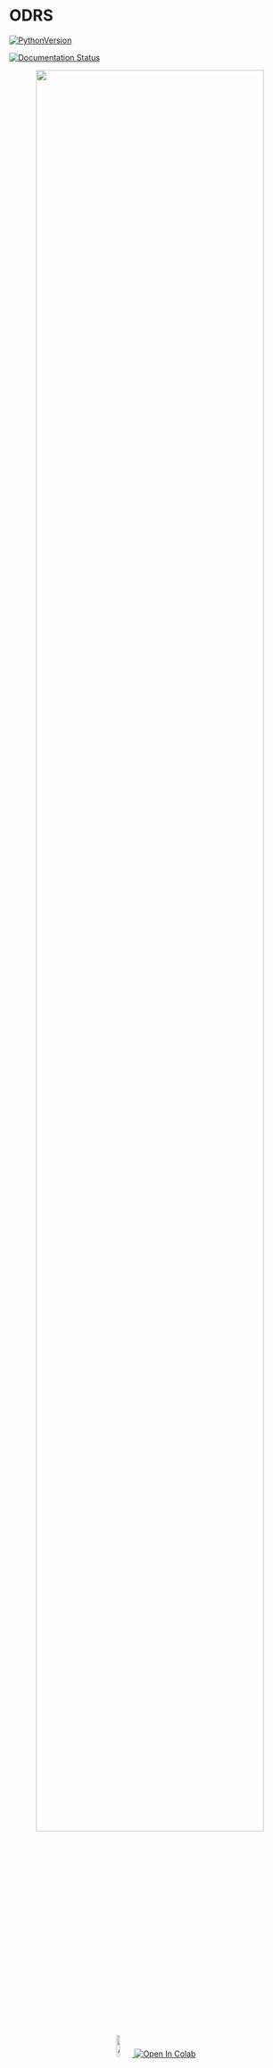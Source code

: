 
# ODRS
[![PythonVersion](https://img.shields.io/badge/python-3.8%20%7C%203.9%20%7C%203.10-blue)](https://pypi.org/project/scikit-learn/)

[![Documentation Status](https://readthedocs.org/projects/odrs-test/badge/?version=latest)](https://odrs-test.readthedocs.io/en/latest/?badge=latest)

<div align="center">
    <p>
        <a align="center" href="https://github.com/saaresearch/ODRS" target="_blank">
            <img width="90%" src="docs/img/logo_new.png">
        </a>
    </p>
    <div style='display: block;'>
        <a href="https://itmo.ru/">
            <img width="10%" src="docs/img/itmo.png" alt="Acknowledgement to ITMO">
        </a>
        <a href="https://colab.research.google.com/drive/1iTx37IwvGyms82626ALYqZfdEbhGmJll?usp=sharing">
            <img src="https://colab.research.google.com/assets/colab-badge.svg" alt="Open In Colab">
        </a>
    </div>
</div>
<br></br>
ODRS - it an open source recommendation system for training object detection models. Our system allows you to choose the most 
profitable existing object recognition models based on user preferences and data. In addition to choosing the 
architecture of the model, the system will help you start training and configure the environment.

<div align="center">
    <img src="docs/img/prew.gif" width="640" height="360">
</div>

The proposed recommendation system consists of several components that interact to generate recommendations for machine learning pipelines.
<div align="center">
    <img src="docs/img/alg.gif" width="853" height="480">
</div>
External parameters (received from users and third-party resources):

* Dataset: Represents input data (video frames) and associated metadata (e.g. image size, quality, number of objects).
* Model: Framework provides an opportunity to train the most popular object recognition models (including setting up the environment 
and choosing the architecture of a specific model). Considered two-stage detectors models such as Faster R-CNN and Mask R-CNN as 
well as one-stage detectors such as SSD and YOLO (including families v5, v7, v8).

**Internal components**:

***RecommendationEngine***: 
generates recommendations based on user data and dataset characteristics.
The recommendation algorithm is based on production rules. The primary set of rules (knowledge base) is formed on 
the basis of the results of the analysis of scientific sources and standard data sets, but also empirical processing 
of data sets from specific industries.
The main criteria for drawing up the rules were chosen:

1. Dimension of the model 
2. The value of metrics (mAP, Recall, Accuracy) for selected datasets
3. The speed of the model on GPU and CPU
4. Supported image format and dimension

***Training*** - Training of models proposed by the system

***Evaluation*** – evaluation of the quality of training models

## Contents

- [Installation](#installation)
- [Dataset structure](#dataset-structure)
- [ML Recommendation system](#ml-recommendation-system)
- [Detectors Training](#detectors-training)
- [Using the API](#using-the-api)
- [Contacts](#contacts)

## Installation

Download repository and install the necessary dependencies using the following commands:

```markdown
git clone https://github.com/saaresearch/ODRS.git
cd ODRS/
pip install -r requirements.txt 
```
## Dataset structure
To use the recommendation system or train the desired detector, put your dataset in yolo format in the ***user_datasets/yolo*** directory. The set can have the following structures:
```markdown
user_datasets
|_ _ <folder_name_your_dataset>
    |_ _train
        |_ _images
                |_ <name_1>.jpg
                |_ ...
                |_ <name_N>.jpg
        |_ _labels
                |_ <name_1>.txt
                |_ ...
                |_ <name_N>.txt
    |_ _valid
        |_ _images
                |_ <name_1>.jpg
                |_ ...
                |_ <name_N>.jpg
        |_ _labels
                |_ <name_1>.txt
                |_ ...
                |_ <name_N>.txt
    |_ _test
        |_ _images
                |_ <name_1>.jpg
                |_ ...
                |_ <name_N>.jpg
        |_ _labels
                |_ <name_1>.txt
                |_ ...
                |_ <name_N>.txt

```
***or you can use the following structure, then your set will be automatically divided into samples:***

```markdown
user_datasets
|_ _ <folder_name_your_dataset>
        |_ <name_1>.jpg
        |_ ...
        |_ <name_N>.jpg
        |_ ...
        |_ <name_1>.txt
        |_ ...
        |_ <name_N>.txt

```

Add to the root directory of the project ***.txt*** a file containing the names of all classes in your set of images.

Example **classes.txt**:
```markdown
boat
car
dock
jetski
lift
```
## ML Recommendation system
After you have placed your dataset in the folder ***user_datasets/yolo*** and created in the root directory ***.txt*** a file containing the names of all classes in your set of images. You can start working with the main functionality of the project.

1. In order to use the recommendation system, you need to configure **ml_config.yaml**. Go to the desired directory:
    ```markdown
    cd ODRS/ml_utils/config/
    ```
2. Open **ml_config.yaml** and set the necessary parameters and paths:
    ```markdown
    #dataset_path: path to data folder
    #classes_path: path to classes.txt
    #GPU: True/False
    #speed: 1 - 5 if you want max speed choose 5. For lower speed 1
    #accuracy: 1 - 10 if you want max accuracy choose 10. For lower accuracy 1


    GPU: true
    accuracy: 10
    classes_path: classes.txt
    dataset_path: /media/farm/ssd_1_tb_evo_sumsung/ODRS/user_datasets/yolo/plant
    speed: 1
    ```
3. Go to the script **ml_model_optimizer.py** and start it:
    ```markdown
    cd ..
    python ml_model_optimizer.py
    ```
4. If everything worked successfully, you will see something like the following answer:
    ```markdown
    Number of images: 3496
    Width: 960
    Height: 540
    Gini Coefficient: 94.0
    Number of classes: 28
    Top models for training:
    1) yolov7
    2) yolov8x6
    3) yolov7x
    ```

## Detectors Training
1. Go to the directory containing ***custom_config.yaml*** in which the training parameters are specified.
2. Setting up training parameters:
    ```markdown
    #  Name *.txt file with names classes
    CLASSES: classes.txt

     # This file generated automaticaly
    CONFIG_PATH: dataset.yaml

    # Path to data
    DATA_PATH: /media/farm/ssd_1_tb_evo_sumsung/ODRS/user_datasets/yolo/plant

    EPOCHS: 2
    IMG_SIZE: 300

    # MODEL ZOO:
    # ["yolov5l", "yolov5m", "yolov5n", "yolov5s", "yolov5x",
    #  "yolov7x", "yolov7", "yolov7-tiny", #"yolov8x6", "yolov8x",
    #  "yolov8s", "yolov8n", "yolov8m", "faster-rcnn", "ssd"]

    # **NOTE**: For successful training of the ssd model, the size of your images should not exceed 512x512
    
    MODEL: ssd


    # For multiprocessing.
    # For CPU:
    #       GPU_COUNT: 0
    #       SELECT_GPU: cpu

    GPU_COUNT: 2
    SELECT_GPU: 0,1

    # parameters for autosplit dataset
    SPLIT_TRAIN_VALUE: 0.6
    SPLIT_VAL_VALUE: 0.35
    ```
3. Starting training:
**NOTE**: If, for example, you specified in ***custom_config.yaml***, the path to the yolov5 model, and you want to start yolov8, training will not start.

    ```markdown
    cd ODRS/ODRS/train_utils/train_model
    python custom_train_all.py
    ```
4. After the training, you will see in the root directory ***ODRS*** a new directory ***runs***, all the results of experiments will be saved in it. For convenience, the result of each experiment is saved in a separate folder in the following form:
    ```markdown
    <year>-<mounth>-<day>_<hours>-<minutes>-<seconds>_<model_name>
    |_ _exp
        |_...
    ```

## Using the API
To use the project in your code, you can use the built-in Api. You can see full examples of using the API here: [Example API](https://github.com/saaresearch/ODRS/blob/master/examples/api_example.ipynb).
1. Initializing a task:
```python
from ODRS.ODRS.api.ODRS import ODRS
#init object with parameters
odrs = ODRS(job="object_detection", data_path = 'full_data_path', classes = "classes.txt",
                img_size = "512", batch_size = "25", epochs = "300",
                model = 'yolov8x6', gpu_count = 1, select_gpu = "0", config_path = "dataset.yaml", 
                split_train_value = 0.6, split_val_value = 0.35)
```
2. Starting training:
```python
from ODRS.ODRS.api.ODRS import ODRS
odrs.fit()
```
3. Getting results:
```python
!yolo val detect data=path_to_data device=0 model=ODRS/runs/path_to_experiment/best.pt
```
4. Example results:
<div align="center">
    <img src="docs/img/example_train.png" width="400">
    <img src="docs/img/val_labels.jpg" width="400">
</div>



This project is actively used in testing new models and datasets in Insystem for classification and detection of garbage.
<div align="center">
    <img src="docs/img/monitoring_system.png" width="700">
</div>

## Contacts
- [Telegram](https://t.me/dedinside4ever) 


